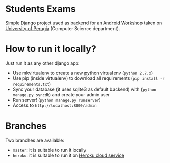 Students Exams
==============

Simple Django project used as backend for an [Android Workshop][2] taken on [University of Perugia][1] (Computer Science department).

How to run it locally?
======================

Just run it as any other django app:

* Use mkvirtualenv to create a new python virtualenv (`python 2.7.x`)
* Use pip (inside virtualenv) to download all requirements (`pip install -r requirements.txt`)
* Sync your database (it uses sqlite3 as default backend) with (`python manage.py syncdb`) and create your admin user
* Run server! (`python manage.py runserver`)
* Access to `http://localhost:8000/admin`

Branches
========

Two branches are available:

* `master`: it is suitable to run it locally
* `heroku`: it is suitable to run it on [Heroku cloud service][3]

[1]: http://www.dmi.unipg.it
[2]: https://github.com/emanuele-palazzetti/android-workshop-slides
[3]: https://www.heroku.com/
